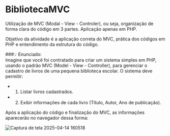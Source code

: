 # BibliotecaMVC
 
Utilização de MVC (Modal - View - Controler), ou seja, organização de forma clara do código em 3 partes. Aplicação apenas em PHP.

Objetivo da atividade é a aplicação correta do MVC, prática dos códigos em PHP e entendimento da estrutura do código.



###💡 Enunciado:
<br>
Imagine que você foi contratado para criar um sistema simples em PHP, usando o padrão MVC (Model - View - Controller), para gerenciar o cadastro de livros de uma pequena biblioteca escolar.
O sistema deve permitir:
* 1.    Listar livros cadastrados.
* 2.    Exibir informações de cada livro (Título, Autor, Ano de publicação).



 Após a aplicação do código e finalização do MVC, as informações aparecerão no navegador dessa forma:
 
 ![Captura de tela 2025-04-14 160518](https://github.com/user-attachments/assets/61af409b-7e6e-469d-aa0a-8bbaf5e4f037)
